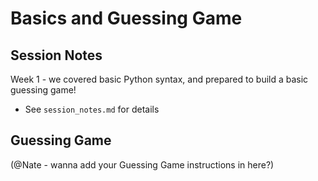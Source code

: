 # Basics and Guessing Game

## Session Notes
Week 1 - we covered basic Python syntax, and prepared to build a basic guessing game! 
- See `session_notes.md` for details

## Guessing Game
(@Nate -  wanna add your Guessing Game instructions in here?)
